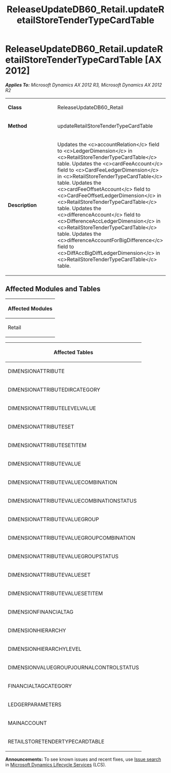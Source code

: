 ﻿---
title: ReleaseUpdateDB60_Retail.updateRetailStoreTenderTypeCardTable
TOCTitle: ReleaseUpdateDB60_Retail.updateRetailStoreTenderTypeCardTable
ms:assetid: fb9ddd76-0d44-9147-9108-6e2d260b1f42
ms:mtpsurl: https://msdn.microsoft.com/en-us/library/JJ720126(v=AX.60)
ms:contentKeyID: 49712431
ms.date: 05/18/2015
mtps_version: v=AX.60
---

# ReleaseUpdateDB60\_Retail.updateRetailStoreTenderTypeCardTable [AX 2012]


_**Applies To:** Microsoft Dynamics AX 2012 R3, Microsoft Dynamics AX 2012 R2_

<table>
<colgroup>
<col style="width: 50%" />
<col style="width: 50%" />
</colgroup>
<tbody>
<tr class="odd">
<td><p><strong>Class</strong></p></td>
<td><p>ReleaseUpdateDB60_Retail</p></td>
</tr>
<tr class="even">
<td><p><strong>Method</strong></p></td>
<td><p>updateRetailStoreTenderTypeCardTable</p></td>
</tr>
<tr class="odd">
<td><p><strong>Description</strong></p></td>
<td><p>Updates the &lt;c&gt;accountRelation&lt;/c&gt; field to &lt;c&gt;LedgerDimension&lt;/c&gt; in &lt;c&gt;RetailStoreTenderTypeCardTable&lt;/c&gt; table. Updates the &lt;c&gt;cardFeeAccount&lt;/c&gt; field to &lt;c&gt;CardFeeLedgerDimension&lt;/c&gt; in &lt;c&gt;RetailStoreTenderTypeCardTable&lt;/c&gt; table. Updates the &lt;c&gt;cardFeeOffsetAccount&lt;/c&gt; field to &lt;c&gt;CardFeeOffsetLedgerDimension&lt;/c&gt; in &lt;c&gt;RetailStoreTenderTypeCardTable&lt;/c&gt; table. Updates the &lt;c&gt;differenceAccount&lt;/c&gt; field to &lt;c&gt;DifferenceAccLedgerDimension&lt;/c&gt; in &lt;c&gt;RetailStoreTenderTypeCardTable&lt;/c&gt; table. Updates the &lt;c&gt;differenceAccountForBigDifference&lt;/c&gt; field to &lt;c&gt;DiffAccBigDiffLedgerDimension&lt;/c&gt; in &lt;c&gt;RetailStoreTenderTypeCardTable&lt;/c&gt; table.</p></td>
</tr>
</tbody>
</table>


## Affected Modules and Tables

<table>
<colgroup>
<col style="width: 100%" />
</colgroup>
<thead>
<tr class="header">
<th><p>Affected Modules</p></th>
</tr>
</thead>
<tbody>
<tr class="odd">
<td><p>Retail</p></td>
</tr>
</tbody>
</table>


<table>
<colgroup>
<col style="width: 100%" />
</colgroup>
<thead>
<tr class="header">
<th><p>Affected Tables</p></th>
</tr>
</thead>
<tbody>
<tr class="odd">
<td><p>DIMENSIONATTRIBUTE</p></td>
</tr>
<tr class="even">
<td><p>DIMENSIONATTRIBUTEDIRCATEGORY</p></td>
</tr>
<tr class="odd">
<td><p>DIMENSIONATTRIBUTELEVELVALUE</p></td>
</tr>
<tr class="even">
<td><p>DIMENSIONATTRIBUTESET</p></td>
</tr>
<tr class="odd">
<td><p>DIMENSIONATTRIBUTESETITEM</p></td>
</tr>
<tr class="even">
<td><p>DIMENSIONATTRIBUTEVALUE</p></td>
</tr>
<tr class="odd">
<td><p>DIMENSIONATTRIBUTEVALUECOMBINATION</p></td>
</tr>
<tr class="even">
<td><p>DIMENSIONATTRIBUTEVALUECOMBINATIONSTATUS</p></td>
</tr>
<tr class="odd">
<td><p>DIMENSIONATTRIBUTEVALUEGROUP</p></td>
</tr>
<tr class="even">
<td><p>DIMENSIONATTRIBUTEVALUEGROUPCOMBINATION</p></td>
</tr>
<tr class="odd">
<td><p>DIMENSIONATTRIBUTEVALUEGROUPSTATUS</p></td>
</tr>
<tr class="even">
<td><p>DIMENSIONATTRIBUTEVALUESET</p></td>
</tr>
<tr class="odd">
<td><p>DIMENSIONATTRIBUTEVALUESETITEM</p></td>
</tr>
<tr class="even">
<td><p>DIMENSIONFINANCIALTAG</p></td>
</tr>
<tr class="odd">
<td><p>DIMENSIONHIERARCHY</p></td>
</tr>
<tr class="even">
<td><p>DIMENSIONHIERARCHYLEVEL</p></td>
</tr>
<tr class="odd">
<td><p>DIMENSIONVALUEGROUPJOURNALCONTROLSTATUS</p></td>
</tr>
<tr class="even">
<td><p>FINANCIALTAGCATEGORY</p></td>
</tr>
<tr class="odd">
<td><p>LEDGERPARAMETERS</p></td>
</tr>
<tr class="even">
<td><p>MAINACCOUNT</p></td>
</tr>
<tr class="odd">
<td><p>RETAILSTORETENDERTYPECARDTABLE</p></td>
</tr>
</tbody>
</table>

  
**Announcements:** To see known issues and recent fixes, use [Issue search](http://go.microsoft.com/fwlink/?linkid=389258) in [Microsoft Dynamics Lifecycle Services](http://go.microsoft.com/fwlink/?linkid=306505) (LCS).

